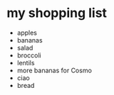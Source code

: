 # my shopping list
- apples
- bananas
- salad
- broccoli
- lentils
- more bananas for Cosmo
- ciao
- bread
